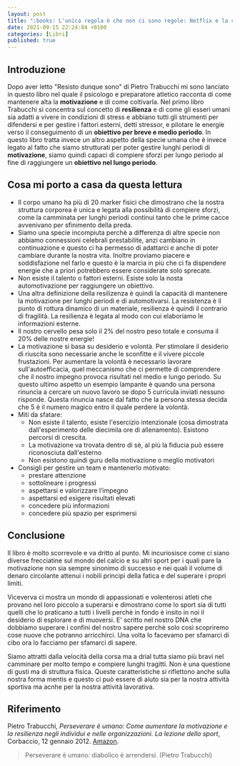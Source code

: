 ```yaml
---
layout: post
title: ":books: L'unica regola è che non ci sono regole: Netflix e la cultura della reinvenzione (Hastings, Meyer, Caraffini)"
date: 2021-09-15 22:24:04 +0100
categories: [Libri]
published: true
---
```

## Introduzione
Dopo aver letto "Resisto dunque sono" di Pietro Trabucchi mi sono lanciato in questo libro nel quale il psicologo e preparatore atletico racconta di come mantenere alta la **motivazione** e di come coltivarla.
Nel primo libro Trabucchi si concentra sul concetto di **resilienza** e di come gli esseri umani sia adatti a vivere in condizioni di stress e abbiano tutti gli strumenti per difendersi e per gestire i fattori esterni, detti stressor, e pilotare le energie verso il conseguimento di un **obiettivo per breve e medio periodo**.
In questo libro tratta invece un altro aspetto della specie umana che è invece legato al fatto che siamo strutturati per poter gestire lunghi periodi di **motivazione**, siamo quindi capaci di compiere sforzi per lungo periodo al fine di raggiungere un **obiettivo nel lungo periodo**.

## Cosa mi porto a casa da questa lettura

- Il corpo umano ha più di 20 marker fisici che dimostrano che la nostra struttura corporea è unica e legata alla possibilità di compiere sforzi, come la camminata per lunghi periodi continui tanto che le prime cacce avvenivano per sfinimento della preda.
- Siamo una specie incompiuta perchè a differenza di altre specie non abbiamo connessioni celebrali prestabilite, anzi cambiano in continuazione e questo ci ha permesso di adattarci e anche di poter cambiare durante la nostra vita. Inoltre proviamo piacere e soddisfazione nel farlo e questo è la marcia in più che ci fa dispendere energie che a priori potrebbero essere considerate solo sprecate.
- Non esiste il talento o fattori esterni. Esiste solo la nosta automotivazione per raggiungere un obiettivo.
- Una altra definizione della resilizenza è quindi la capacità di mantenere la motivazione per lunghi periodi e di automotivarsi. La resistenza è il punto di rottura dinamico di un materiale, resilienza è quindi il contrario di fragilità. La resilienza è legata al modo con cui elaboriamo le informazioni esterne.
- Il nostro cervello pesa solo il 2% del nostro peso totale e consuma il 20% delle nostre energie!
- La motivazione si basa su desiderio e volontà. Per stimolare il desiderio di riuscita sono necessarie anche le sconfitte e il vivere piccole frustazioni. Per aumentare la volontà è necessario lavorare sull'autoefficacia, quel meccanismo che ci permette di comprendere che il nostro impegno provoca risultati nel medio e lungo periodo. Su questo ultimo aspetto un esempio lampante è quando una persona rinuncia a cercare un nuovo lavoro se dopo 5 curricula inviati nessuno risponde. Questa rinuncia nasce dal fatto che la persona stessa decida che 5 è il numero magico entro il quale perdere la volontà.
- Miti da sfatare:
  - Non esiste il talento, esiste l'esercizio intenzionale (cosa dimostrata dall'esperimento delle diecimila ore di allenamento). Esistono percorsi di crescita.
  - La motivazione va trovata dentro di sè, al più la fiducia può essere riconosciuta dall'esterno
  - Non esistono quindi guru della motivazione o meglio motivatori
- Consigli per gestire un team e mantenerlo motivato:
  - prestare attenzione
  - sottolineare i progressi
  - aspettarsi e valorizzare l’impegno
  - aspettarsi ed esigere risultati elevati
  - concedere più informazioni
  - concedere più spazio per esprimersi

## Conclusione

Il libro è molto scorrevole e va dritto al punto. Mi incuriosisce come ci siano diverse frecciatine sul mondo del calcio e su altri sport per i quali pare la motivazione non sia sempre sinonimo di successo e nei quali il volume di denaro circolante attenui i nobili principi della fatica e del superare i propri limiti.

Viceverva ci mostra un mondo di appassionati e volenterosi atleti che provano nel loro piccolo a superarsi e dimostrano come lo sport sia di tutti quelli che lo praticano a tutti i livelli perchè in fondo è insito in noi il desiderio di esplorare e di muoversi. E' scritto nel nostro DNA che dobbiamo superare i confini del nostro sapere perchè solo così scopriremo cose nuove che potranno arricchirci. Una volta lo facevamo per sfamarci di cibo ora lo facciamo per sfamarci di sapere.

Siamo attratti dalla velocità della corsa ma a drial tutta siamo più bravi nel camminare per molto tempo e compiere lunghi tragitti. Non è una questione di gusti ma di struttura fisica. Queste caratteristiche si riflettono anche sulla nostra forma mentis e questo ci può essere di aiuto sia per la nostra attività sportiva ma acnhe per la nostra attività lavorativa.

## Riferimento

Pietro Trabucchi, _Perseverare è umano: Come aumentare la motivazione e la resilienza negli individui e nelle organizzazioni. La lezione dello sport_, Corbaccio, 12 gennaio 2012. [Amazon](https://www.amazon.it/Perseverare-umano-motivazione-resilienza-organizzazioni-ebook/dp/B006WLOORQ/ref=tmm_kin_swatch_0?_encoding=UTF8&qid=1629662219&sr=8-1).

> Perseverare è umano: diabolico è arrendersi. (Pietro Trabucchi)
